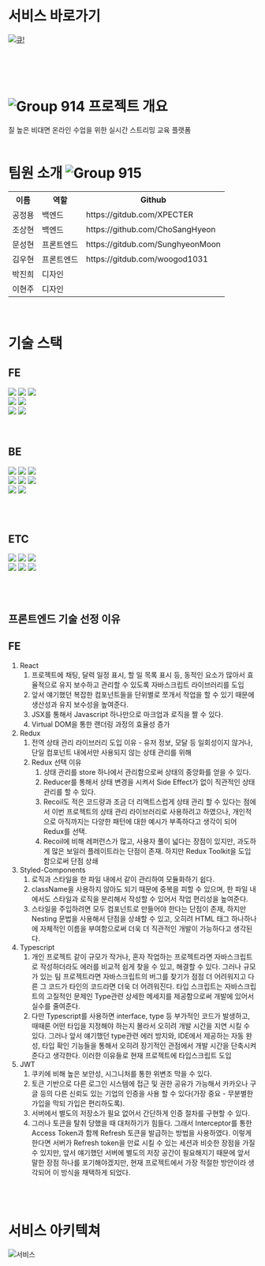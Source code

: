 
# 서비스 바로가기
[![큐!](https://user-images.githubusercontent.com/75469212/161385626-4f27e984-73a6-4dab-bd65-26e621277f2e.png)](everyque.com)

<br>
<br>
<br>

# ![Group 914](https://user-images.githubusercontent.com/75469212/161385687-89427e8a-f856-42e7-95c4-87de710b9efa.png) 프로젝트 개요
질 높은 비대면 온라인 수업을 위한 실시간 스트리밍 교육 플랫폼
<br>
<br>

# 팀원 소개 ![Group 915](https://user-images.githubusercontent.com/75469212/161385748-951e7cfb-8949-4610-90cc-4b9f4d3f7109.png)

<table>
  <tr>
    <th>이름</th>
    <th>역할</th>
    <th>Github</th>
  </tr>
    <tr>
    <td>공정용</td>
    <td>백엔드</td>
    <td>https://gitdub.com/XPECTER</td>
  </tr>
    <tr>
    <td>조상현</td>
    <td>백엔드</td>
    <td>https://github.com/ChoSangHyeon</td>
  </tr>
  <tr>
    <td>문성현</td>
    <td>프론트엔드</td>
    <td>https://gitdub.com/SunghyeonMoon</td>
  </tr>  
  <tr>
    <td>김우현</td>
    <td>프론트엔드</td>
    <td>https://gitdub.com/woogod1031</td>
  </tr>
    <tr>
    <td>박진희</td>
    <td>디자인</td>
    <td></td>
  </tr>
    <tr>
    <td>이현주</td>
    <td>디자인</td>
    <td></td>
  </tr>
</table>

<br>

# 기술 스택

## FE

<img src="https://img.shields.io/badge/React-61DAFB?style=for-the-badge&logo=React&logoColor=000000"/> <img src="https://img.shields.io/badge/Redux-764ABC?style=for-the-badge&logo=Redux&logoColor=FFFFFF"/> <img src="https://img.shields.io/badge/TypeScript-3178C6?style=for-the-badge&logo=TypeScript&logoColor=FFFFFF"/>  
<img src="https://img.shields.io/badge/styled-components-DB7093?style=for-the-badge&logo=styled-components&logoColor=FFFFFF"/>
<img src="https://img.shields.io/badge/Router-CA4245?style=for-the-badge&logo=React Router&logoColor=FFFFFF"/>
<br>
<img src="https://img.shields.io/badge/Socket.io-010101?style=for-the-badge&logo=Socket.io&logoColor=FFFFFF"/>
<img src="https://img.shields.io/badge/JSON Web Tokens-000000?style=for-the-badge&logo=JSON Web Tokens&logoColor=FFFFFF"/>

<br />


## BE

<img src="https://img.shields.io/badge/NestJS-E0234E?style=for-the-badge&logo=NestJS&logoColor=FFFFFF"/> <img src="https://img.shields.io/badge/TypeScript-3178C6?style=for-the-badge&logo=TypeScript&logoColor=FFFFFF"/> <img src="https://img.shields.io/badge/MySQL-4479A1?style=for-the-badge&logo=MySQL&logoColor=000000"/>  
<img src="https://img.shields.io/badge/Jenkins-D24939?style=for-the-badge&logo=Jenkins&logoColor=000000"/>
<img src="https://img.shields.io/badge/Docker-2496ED?style=for-the-badge&logo=Docker&logoColor=000000"/>
<img src="https://img.shields.io/badge/FFmpeg-007808?style=for-the-badge&logo=FFmpeg&logoColor=000000"/>
<br>
<img src="https://img.shields.io/badge/Socket.io-010101?style=for-the-badge&logo=Socket.io&logoColor=FFFFFF"/>
<img src="https://img.shields.io/badge/JSON Web Tokens-000000?style=for-the-badge&logo=JSON Web Tokens&logoColor=FFFFFF"/>

<br>
<br>


## ETC

<img src="https://img.shields.io/badge/Amazon AWS-232F3E?style=for-the-badge&logo=Amazon AWS&logoColor=FFFFFF"/> <img src="https://img.shields.io/badge/GitHub Actions-2088FF?style=for-the-badge&logo=GitHub Actions&logoColor=FFFFFF"/> <img src="https://img.shields.io/badge/OBS Studio-302E31?style=for-the-badge&logo=OBS Studio&logoColor=000000"/>
<br>
<img src="https://img.shields.io/badge/ESLint-4B32C3?style=for-the-badge&logo=ESLint&logoColor=FFFFFF"/> <img src="https://img.shields.io/badge/Prettier-F7B93E?style=for-the-badge&logo=Prettier&logoColor=FFFFFF"/> <img src="https://img.shields.io/badge/Figma-F24E1E?style=for-the-badge&logo=Figma&logoColor=FFFFFF"/>

<br>
<br>

## 프론트엔드 기술 선정 이유
## FE

1. React
    1. 프로젝트에 채팅, 달력 일정 표시, 할 일 목록 표시 등, 동적인 요소가 많아서 효율적으로 유지 보수하고 관리할 수 있도록 자바스크립트 라이브러리를 도입
    2. 앞서 얘기했던 복잡한 컴포넌트들을 단위별로 쪼개서 작업을 할 수 있기 때문에 생산성과 유지 보수성을 높여준다.
    3. JSX를 통해서 Javascript 하나만으로 마크업과 로직을 짤 수 있다.
    4. Virtual DOM을 통한 랜더링 과정의 효율성 증가
2. Redux
    1. 전역 상태 관리 라이브러리 도입 이유 - 유저 정보, 모달 등 일회성이지 않거나, 단일 컴포넌트 내에서만 사용되지 않는 상태 관리를 위해
    2. Redux 선택 이유
        1. 상태 관리를 store 하나에서 관리함으로써 상태의 중앙화를 얻을 수 있다.
        2. Reducer를 통해서 상태 변경을 시켜서 Side Effect가 없이 직관적인 상태 관리를 할 수 있다. 
        3. Recoil도 적은 코드량과 조금 더 리액트스럽게 상태 관리 할 수 있다는 점에서 이번 프로젝트의 상태 관리 라이브러리로 사용하려고 하였으나, 개인적으로 아직까지는 다양한 패턴에 대한 예시가 부족하다고 생각이 되어 Redux를 선택. 
        4. Recoil에 비해 레퍼런스가 많고, 사용자 풀이 넓다는 장점이 있지만, 과도하게 많은 보일러 플레이트라는 단점이 존재. 하지만 Redux Toolkit을 도입함으로써 단점 상쇄 
3. Styled-Components
    1. 로직과 스타일을 한 파일 내에서 같이 관리하여 모듈화하기 쉽다.
    2. className을 사용하지 않아도 되기 때문에 중복을 피할 수 있으며, 한 파일 내에서도 스타일과 로직을 분리해서 작성할 수 있어서 작업 편리성을 높여준다.
    3. 스타일을 주입하려면 모두 컴포넌트로 만들어야 한다는 단점이 존재, 하지만 Nesting 문법을 사용해서 단점을 상쇄할 수 있고, 오히려 HTML 태그 하나하나에 자체적인 이름을 부여함으로써  더욱 더 직관적인 개발이 가능하다고 생각된다.
4. Typescript
    1. 개인 프로젝트 같이 규모가 작거나, 혼자 작업하는 프로젝트라면 자바스크립트로 작성하더라도 에러를 비교적 쉽게 찾을 수 있고, 해결할 수 있다. 그러나 규모가 있는 팀 프로젝트라면 자바스크립트의 버그를 찾기가 점점 더 어려워지고 다른 그 코드가 타인의 코드라면 더욱 더 어려워진다. 타입 스크립트는 자바스크립트의 고질적인 문제인 Type관련 상세한 메세지를 제공함으로써 개발에 있어서 실수를 줄여준다.
    2. 다만 Typescript를 사용하면 interface, type 등 부가적인 코드가 발생하고, 때때론 어떤 타입을 지정해야 하는지 몰라서 오히려 개발 시간을 지연 시킬 수 있다. 그러나 앞서 얘기했던 type관련 에러 방지와, IDE에서 제공하는 자동 완성, 타입 확인 기능들을 통해서 오히려 장기적인 관점에서 개발 시간을 단축시켜준다고 생각한다. 이러한 이유들로 현재 프로젝트에 타입스크립트 도입
5. JWT
    1. 쿠키에 비해 높은 보안성, 시그니처를 통한 위변조 막을 수 있다.
    2. 토큰 기반으로 다른 로그인 시스템에 접근 및 권한 공유가 가능해서 카카오나 구글 등의 다른 신뢰도 있는 기업의 인증을 사용 할 수 있다(가장 중요 - 무분별한 가입을 막되 가입은 편리하도록).
    3. 서버에서 별도의 저장소가 필요 없어서 간단하게 인증 절차를 구현할 수 있다.
    4. 그러나 토큰을 탈취 당했을 때 대처하기가 힘들다. 그래서 Interceptor를 통한 Access Token과 함께 Refresh 토큰을 발급하는 방법을 사용하였다. 이렇게 한다면 서버가 Refresh token을 만료 시킬 수 있는 세션과 비슷한 장점을 가질 수 있지만, 앞서 얘기했던 서버에 별도의 저장 공간이 필요해지기 때문에 앞서 말한 장점 하나를 포기해야겠지만, 현재 프로젝트에서 가장 적절한 방안이라 생각되어 이 방식을 채택하게 되었다.
<br>
<br>

# 서비스 아키텍쳐
![서비스 ](https://user-images.githubusercontent.com/75469212/161908137-bfbe31e2-6583-44ad-8d0e-377060646fcd.png)
